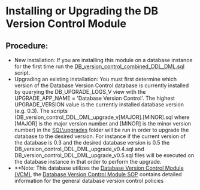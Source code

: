 # Installing or Upgrading the DB Version Control Module

## Procedure:
- New installation: If you are installing this module on a database instance for the first time run the [DB_version_control_combined_DDL_DML.sql](../SQL/DB_version_control_combined_DDL_DML.sql) script.
- Upgrading an existing installation: You must first determine which version of the Database Version Control database is currently installed by querying the DB_UPGRADE_LOGS_V view with the UPGRADE_APP_NAME = 'Database Version Control'.  The highest UPGRADE_VERSION value is the currently installed database version (e.g. 0.3).  The scripts (DB_version_control_DDL_DML_upgrade_v[MAJOR].[MINOR].sql where [MAJOR] is the major version number and [MINOR] is the minor version number) in the [SQL\upgrades](../SQL/upgrades) folder will be run in order to upgrade the database to the desired version.  For instance if the current version of the database is 0.3 and the desired database version is 0.5 the DB_version_control_DDL_DML_upgrade_v0.4.sql and DB_version_control_DDL_DML_upgrade_v0.5.sql files will be executed on the database instance in that order to perform the upgrade.  
- **Note: This database utilizes the [Database Version Control Module (VCM)](https://gitlab.pifsc.gov/centralized-data-tools/database-version-control-module), the [Database Version Control Module SOP](https://gitlab.pifsc.gov/centralized-data-tools/database-version-control-module/-/blob/master/docs/DB%20Version%20Control%20Module%20SOP.MD) contains detailed information for the general database version control policies
